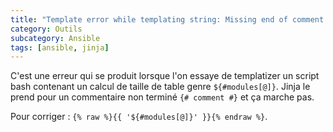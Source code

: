```yaml
---
title: "Template error while templating string: Missing end of comment tag"
category: Outils
subcategory: Ansible
tags: [ansible, jinja]
---
```


C'est une erreur qui se produit lorsque l'on essaye de templatizer un script bash contenant un calcul de taille de table genre `${#modules[@]}`. Jinja le prend pour un commentaire non terminé `{# comment #}` et ça marche pas. 

Pour corriger : `{% raw %}{{ '${#modules[@]}' }}{% endraw %}`.
